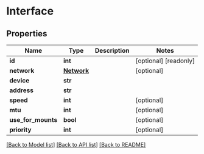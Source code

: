 # Interface

## Properties

Name | Type | Description | Notes
------------ | ------------- | ------------- | -------------
**id** | **int** |  | [optional] [readonly] 
**network** | [**Network**](Network.md) |  | [optional] 
**device** | **str** |  | 
**address** | **str** |  | 
**speed** | **int** |  | [optional] 
**mtu** | **int** |  | [optional] 
**use_for_mounts** | **bool** |  | [optional] 
**priority** | **int** |  | [optional] 

[[Back to Model list]](../#documentation-for-models) [[Back to API list]](../#documentation-for-api-endpoints) [[Back to README]](../)


